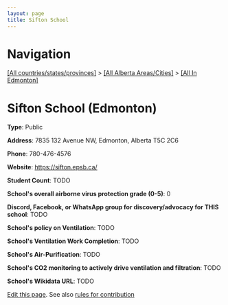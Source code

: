 ```yaml
---
layout: page
title: Sifton School
---
```

# Navigation

[[All countries/states/provinces]](../../..) > [[All Alberta Areas/Cities]](../..) > [[All In Edmonton]](..)

# Sifton School (Edmonton)

**Type**: Public

**Address**: 7835 132 Avenue NW, Edmonton, Alberta T5C 2C6

**Phone**: 780-476-4576

**Website**: <https://sifton.epsb.ca/>

**Student Count**: TODO

**School's overall airborne virus protection grade (0-5)**: 0

**Discord, Facebook, or WhatsApp group for discovery/advocacy for THIS school**: TODO

**School's policy on Ventilation**: TODO

**School's Ventilation Work Completion**: TODO

**School's Air-Purification**: TODO

**School's CO2 monitoring to actively drive ventilation and filtration**: TODO

**School's Wikidata URL**: TODO


[Edit this page](https://github.com/ventilate-schools/AB/edit/main/./Edmonton/Sifton_School.md). See also [rules for contribution](../../../contribution-rules/)